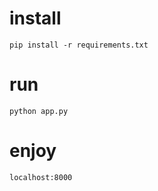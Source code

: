 # install

    pip install -r requirements.txt

# run

    python app.py

# enjoy

    localhost:8000
